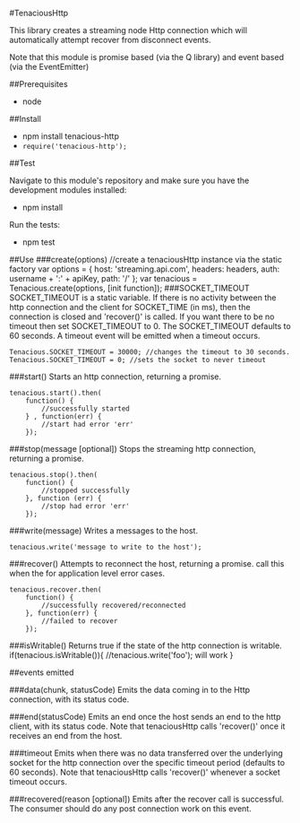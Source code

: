 #TenaciousHttp

This library creates a streaming node Http connection which will automatically attempt recover from disconnect events.

Note that this module is promise based (via the Q library) and event based (via the EventEmitter)

##Prerequisites
- node

##Install
- npm install tenacious-http
- `require('tenacious-http');`

##Test

Navigate to this module's repository and make sure you have the development modules installed:

- npm install


Run the tests:

- npm test 

##Use
###create(options)
    //create a tenaciousHttp instance via the static factory
    var options = {
            host: 'streaming.api.com',
            headers: headers,
            auth: username + ':' + apiKey,
            path: '/'
        };
    var tenacious = Tenacious.create(options, [init function]);
###SOCKET_TIMEOUT
SOCKET_TIMEOUT is a static variable.
If there is no activity between the http connection and the client for SOCKET_TIME (in ms),
then the connection is closed and 'recover()' is called.
If you want there to be no timeout then set SOCKET_TIMEOUT to 0.
The SOCKET_TIMEOUT defaults to 60 seconds.
A timeout event will be emitted when a timeout occurs.

    Tenacious.SOCKET_TIMEOUT = 30000; //changes the timeout to 30 seconds.
    Tenacious.SOCKET_TIMEOUT = 0; //sets the socket to never timeout
###start()
Starts an http connection, returning a promise.

    tenacious.start().then(
        function() {
            //successfully started
        } , function(err) {
            //start had error 'err'
        });
###stop(message [optional])
Stops the streaming http connection, returning a promise.

    tenacious.stop().then(
        function() {
            //stopped successfully
        }, function (err) {
            //stop had error 'err'
        });

###write(message)
Writes a messages to the host.

    tenacious.write('message to write to the host');
###recover()
Attempts to reconnect the host, returning a promise.
call this when the for application level error cases.

    tenacious.recover.then(
        function() {
            //successfully recovered/reconnected
        }, function(err) {
            //failed to recover
        });
###isWritable()
Returns true if the state of the http connection is writable.
    if(tenacious.isWritable()){
        //tenacious.write('foo');  will work
    }

##events emitted

###data(chunk, statusCode)
Emits the data coming in to the Http connection, with its status code.

###end(statusCode)
Emits an end once the host sends an end to the http client, with its status code.
Note that tenaciousHttp calls 'recover()' once it receives an end from the host.

###timeout
Emits when there was no data transferred over the underlying socket for the http connection
over the specific timeout period (defaults to 60 seconds).
Note that tenaciousHttp calls 'recover()' whenever a socket timeout occurs.

###recovered(reason [optional])
Emits after the recover call is successful.
The consumer should do any post connection work on this event.


